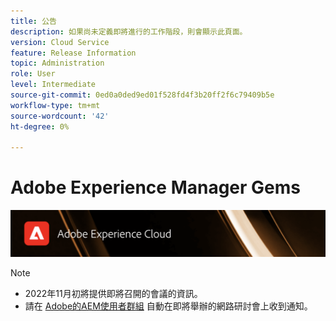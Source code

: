```yaml
---
title: 公告
description: 如果尚未定義即將進行的工作階段，則會顯示此頁面。
version: Cloud Service
feature: Release Information
topic: Administration
role: User
level: Intermediate
source-git-commit: 0ed0a0ded9ed01f528fd4f3b20ff2f6c79409b5e
workflow-type: tm+mt
source-wordcount: '42'
ht-degree: 0%

---
```


# Adobe Experience Manager Gems

![](/help/assets/ADX_Gems.png)

>[!NOTE]
>
>* 2022年11月初將提供即將召開的會議的資訊。
>* 請在 [Adobe的AEM使用者群組](https://aem-augs.adobe.com/) 自動在即將舉辦的網路研討會上收到通知。
